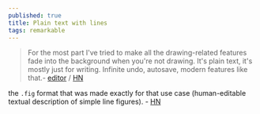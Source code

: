 ```yaml
---
published: true
title: Plain text with lines
tags: remarkable
---
```

> For the most part I've tried to make all the drawing-related features fade into the background when you're not drawing. It's plain text, it's mostly just for writing. Infinite undo, autosave, modern features like that.- [editor](http://akkartik.name/lines.html) / [HN](https://news.ycombinator.com/item?id=31637910)

 the `.fig` format that was made exactly for that use case (human-editable textual description of simple line figures). - [HN](https://news.ycombinator.com/item?id=31638230)